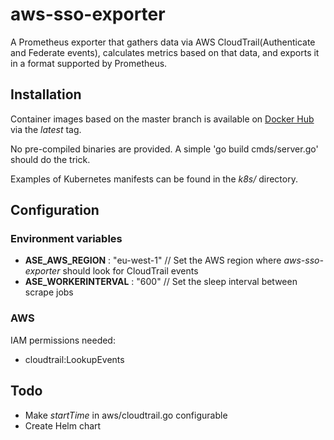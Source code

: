 # aws-sso-exporter

A Prometheus exporter that gathers data via AWS CloudTrail(Authenticate and Federate events), calculates metrics based on that data, and exports it in a format supported by Prometheus.

## Installation

Container images based on the master branch is available on [Docker Hub](https://hub.docker.com/r/dfdsdk/aws-sso-exporter) via the *latest* tag.

No pre-compiled binaries are provided. A simple 'go build cmds/server.go' should do the trick.

Examples of Kubernetes manifests can be found in the *k8s/* directory.

## Configuration

### Environment variables

- **ASE_AWS_REGION** : "eu-west-1" // Set the AWS region where *aws-sso-exporter* should look for CloudTrail events
- **ASE_WORKERINTERVAL** : "600" // Set the sleep interval between scrape jobs

### AWS

IAM permissions needed:

- cloudtrail:LookupEvents

## Todo

- Make *startTime* in aws/cloudtrail.go configurable
- Create Helm chart
